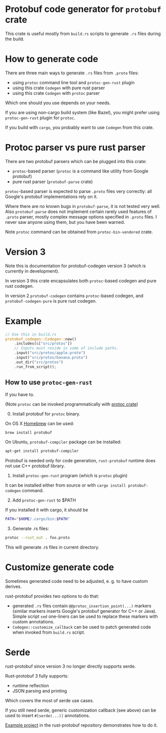 <!-- cargo-sync-readme start -->

# Protobuf code generator for `protobuf` crate

This crate is useful mostly from `build.rs` scripts to generate `.rs` files during the build.

# How to generate code

There are three main ways to generate `.rs` files from `.proto` files:
* using `protoc` command line tool and `protoc-gen-rust` plugin
* using this crate `Codegen` with pure rust parser
* using this crate `Codegen` with `protoc` parser

Which one should you use depends on your needs.

If you are using non-cargo build system (like Bazel), you might prefer
using `protoc-gen-rust` plugin for `protoc`.

If you build with `cargo`, you probably want to use `Codegen` from this crate.

# Protoc parser vs pure rust parser

There are two protobuf parsers which can be plugged into this crate:
* `protoc`-based parser (`protoc` is a command like utility from Google protobuf)
* pure rust parser (`protobuf-parse` crate)

`protoc`-based parser is expected to parse `.proto` files very correctly:
all Google's protobuf implementations rely on it.

Where there are no known bugs in `protobuf-parse`, it is not tested very well.
Also `protobuf-parse` does not implement certain rarely used features of `.proto` parser,
mostly complex message options specified in `.proto` files.
I never saw anyone using them, but you have been warned.

Note `protoc` command can be obtained from `protoc-bin-vendored` crate.

# Version 3

Note this is documentation for protobuf-codegen version 3 (which is currently in development).

In version 3 this crate encapsulates both `protoc`-based codegen and pure rust codegen.

In version 2 `protobuf-codegen` contains `protoc`-based codegen,
and `protobuf-codegen-pure` is pure rust codegen.

# Example

```rust
// Use this in build.rs
protobuf_codegen::Codegen::new()
    .includes(&["src/protos"])
    // Inputs must reside in some of include paths.
    .input("src/protos/apple.proto")
    .input("src/protos/banana.proto")
    .out_dir("src/protos")
    .run_from_script();
```

## How to use `protoc-gen-rust`

If you have to.

(Note `protoc` can be invoked programmatically with
[protoc crate](https://docs.rs/protoc/%3E=3.0.0-alpha))

0) Install protobuf for `protoc` binary.

On OS X [Homebrew](https://github.com/Homebrew/brew) can be used:

```sh
brew install protobuf
```

On Ubuntu, `protobuf-compiler` package can be installed:

```sh
apt-get install protobuf-compiler
```

Protobuf is needed only for code generation, `rust-protobuf` runtime
does not use C++ protobuf library.

1) Install `protoc-gen-rust` program (which is `protoc` plugin)

It can be installed either from source or with `cargo install protobuf-codegen` command.

2) Add `protoc-gen-rust` to $PATH

If you installed it with cargo, it should be

```sh
PATH="$HOME/.cargo/bin:$PATH"
```

3) Generate .rs files:

```sh
protoc --rust_out . foo.proto
```

This will generate .rs files in current directory.

# Customize generate code

Sometimes generated code need to be adjusted, e. g. to have custom derives.

rust-protobuf provides two options to do that:
* generated `.rs` files contain `@@protoc_insertion_point(...)` markers
  (similar markers inserts Google's protobuf generator for C++ or Java).
  Simple script `sed` one-liners can be used to replace these markers with custom annotations.
* `Codegen::customize_callback` can be used to patch generated code
  when invoked from `build.rs` script.

# Serde

rust-protobuf since version 3 no longer directly supports serde.

Rust-protobuf 3 fully supports:
* runtime reflection
* JSON parsing and printing

Which covers the most of serde use cases.

If you still need serde, generic customization callback (see above) can be used
to insert `#[serde(...)]` annotations.

[Example project](https://github.com/stepancheg/rust-protobuf/tree/master/protobuf-examples/customize)
in the rust-protobuf repository demonstrates how to do it.

<!-- cargo-sync-readme end -->
